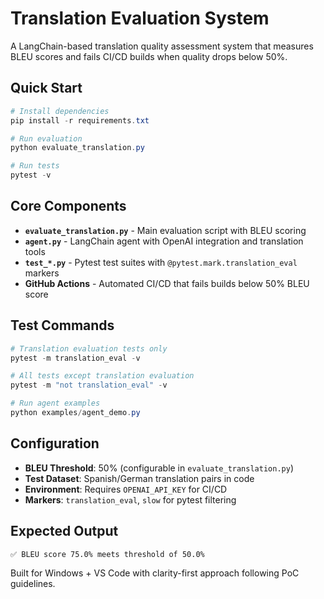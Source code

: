 # Translation Evaluation System

A LangChain-based translation quality assessment system that measures BLEU scores and fails CI/CD builds when quality drops below 50%.

## Quick Start

```powershell
# Install dependencies
pip install -r requirements.txt

# Run evaluation
python evaluate_translation.py

# Run tests
pytest -v
```

## Core Components

- **`evaluate_translation.py`** - Main evaluation script with BLEU scoring
- **`agent.py`** - LangChain agent with OpenAI integration and translation tools
- **`test_*.py`** - Pytest test suites with `@pytest.mark.translation_eval` markers
- **GitHub Actions** - Automated CI/CD that fails builds below 50% BLEU score

## Test Commands

```powershell
# Translation evaluation tests only
pytest -m translation_eval -v

# All tests except translation evaluation
pytest -m "not translation_eval" -v

# Run agent examples
python examples/agent_demo.py
```

## Configuration

- **BLEU Threshold**: 50% (configurable in `evaluate_translation.py`)
- **Test Dataset**: Spanish/German translation pairs in code
- **Environment**: Requires `OPENAI_API_KEY` for CI/CD
- **Markers**: `translation_eval`, `slow` for pytest filtering

## Expected Output

```bash
✅ BLEU score 75.0% meets threshold of 50.0%
```

Built for Windows + VS Code with clarity-first approach following PoC guidelines.
